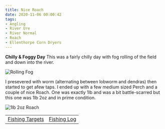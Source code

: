 ```yaml
---
title: Nice Roach
date: 2020-11-06 00:00:42
tags:
- Angling
- River Ure
- River Normal
- Roach
- Ellenthorpe Corn Dryers
---
```

**Chilly & Foggy Day**
This was a fairly chilly day with fog rolling of the field and down into the river.

![Rolling Fog](/images/2020-11-06/Fog.jpg)

I presevered with worm (alternating between lobworm and dendras) then started to get afew taps. I ended up with a few medium sized Perch and a couple of nice Roach. One was exactly 1lb and was a bit battle-scarred but this one was 1lb 2oz and in prime condition.

![1lb 2oz Roach](/images/2020-11-06/1lb2ozRoach.jpg)

|||
|---------|------|
|<a href="/2020/07/Fishing-Targets/">Fishing Targets</a>|<a href="/2020/08/Fishing-Log/">Fishing Log</a>|

